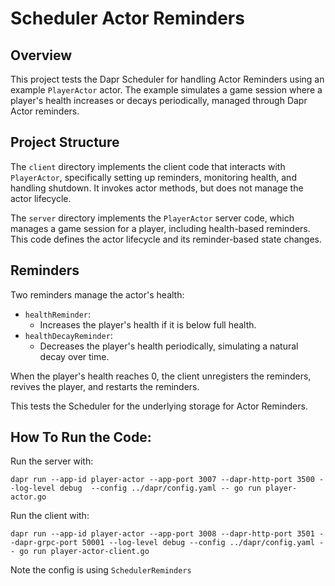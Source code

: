 # Scheduler Actor Reminders

## Overview
This project tests the Dapr Scheduler for handling Actor Reminders using an example `PlayerActor` actor. The example
simulates a game session where a player's health increases or decays periodically, managed through Dapr Actor reminders.

## Project Structure
The `client` directory implements the client code that interacts with `PlayerActor`, specifically setting up reminders,
monitoring health, and handling shutdown. It invokes actor methods, but does not manage the actor lifecycle.

The `server` directory implements the `PlayerActor` server code, which manages a game session for a player, including
health-based reminders. This code defines the actor lifecycle and its reminder-based state changes.

## Reminders
Two reminders manage the actor's health:
- `healthReminder`:
    - Increases the player's health if it is below full health.
- `healthDecayReminder`:
    - Decreases the player's health periodically, simulating a natural decay over time.

When the player's health reaches 0, the client unregisters the reminders, revives the player, and restarts the reminders.

This tests the Scheduler for the underlying storage for Actor Reminders.

## How To Run the Code:
Run the server with:
```shell
dapr run --app-id player-actor --app-port 3007 --dapr-http-port 3500 --log-level debug  --config ../dapr/config.yaml -- go run player-actor.go
```

Run the client with:
```shell
dapr run --app-id player-actor --app-port 3008 --dapr-http-port 3501 --dapr-grpc-port 50001 --log-level debug --config ../dapr/config.yaml -- go run player-actor-client.go
```

Note the config is using `SchedulerReminders`
